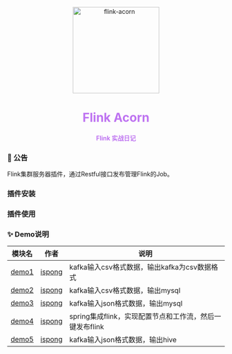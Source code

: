 <p align="center">
  <a href="https://github.com/ispong/flink-acorn" style="border-bottom: none !important;">
    <img alt="flink-acorn" width="200" src="https://github.com/ispong/flink-acorn/raw/main/logo.png">
  </a>
</p>

<h1 align="center">
    <font color="#be73f1">Flink Acorn</font>
</h1>

<h4 align="center">
    <font color="#be73f1">Flink 实战日记</font>
</h4>

### 📢 公告

Flink集群服务器插件，通过Restful接口发布管理Flink的Job。

### 插件安装

### 插件使用



### ✨ Demo说明

| 模块名  | 作者 | 说明 |
| --- | --- | --- |
| [demo1](./demo1/README.md) | [ispong](https://github.com/ispong) | kafka输入csv格式数据，输出kafka为csv数据格式 |
| [demo2](./demo2/README.md) | [ispong](https://github.com/ispong) | kafka输入csv格式数据，输出mysql |
| [demo3](./demo3/README.md) | [ispong](https://github.com/ispong) | kafka输入json格式数据，输出mysql |
| [demo4](./demo4/README.md) | [ispong](https://github.com/ispong) | spring集成flink，实现配置节点和工作流，然后一键发布flink|
| [demo5](./demo5/README.md) | [ispong](https://github.com/ispong) | kafka输入json格式数据，输出hive |